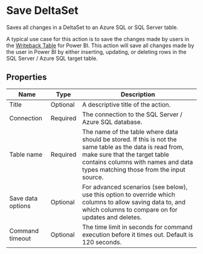 # Save DeltaSet

Saves all changes in a DeltaSet to an Azure SQL or SQL Server table.  

A typical use case for this action is to save the changes made by users in the [Writeback Table](../../../PowerBI/writeback-table/overview.md) for Power BI. This action will save all changes made by the user in Power BI by either inserting, updating, or deleting rows in the SQL Server / Azure SQL target table.

## Properties
| Name         | Type      | Description                                 |
|--------------|-----------|---------------------------------------------|
| Title        | Optional  | A descriptive title of the action.          |
| Connection   | Required  | The connection to the SQL Server / Azure SQL database. |
| Table name   | Required  | The name of the table where data should be stored. If this is not the same table as the data is read from, make sure that the target table contains columns with names and data types matching those from the input source. |
| Save data options | Optional | For advanced scenarios (see below), use this option to override which columns to allow saving data to, and which columns to compare on for updates and deletes.  |  
| Command timeout | Optional | The time limit in seconds for command execution before it times out. Default is 120 seconds.|